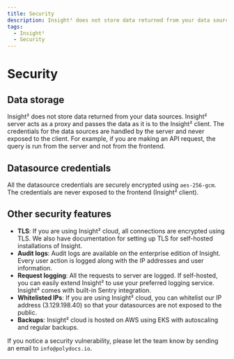 ```yaml
---
title: Security
description: Insight² does not store data returned from your data sources. Insight² server acts as a proxy and passes the data as it is to the Insight² client. 
tags:
  - Insight²
  - Security
---
```


# Security

## Data storage

Insight² does not store data returned from your data sources. Insight² server acts as a proxy and passes the data as it is to the Insight² client. The credentials for the data sources are handled by the server and never exposed to the client. For example, if you are making an API request, the query is run from the server and not from the frontend.

## Datasource credentials
All the datasource credentials are securely encrypted using `aes-256-gcm`. The credentials are never exposed to the frontend (Insight² client).

## Other security features
- **TLS**: If you are using Insight² cloud, all connections are encrypted using TLS. We also have documentation for setting up TLS for self-hosted installations of Insight.
- **Audit logs**: Audit logs are available on the enterprise edition of Insight. Every user action is logged along with the IP addresses and user information.
- **Request logging**: All the requests to server are logged. If self-hosted, you can easily extend Insight² to use your preferred logging service. Insight² comes with built-in Sentry integration.
- **Whitelisted IPs**: If you are using Insight² cloud, you can whitelist our IP address (3.129.198.40) so that your datasources are not exposed to the public.
- **Backups**: Insight² cloud is hosted on AWS using EKS with autoscaling and regular backups.

If you notice a security vulnerability, please let the team know by sending an email to `info@polydocs.io`. 
